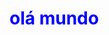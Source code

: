 <!DOCTYPE html>
<html lang="pt-br">
 <head>
  <meta charset="utf-8">
 <style>
    h1{
      color:blue;
    } 
  </style>
 </head>
 <body>
  <h1>olá mundo</h1>
 </body>
</html>
